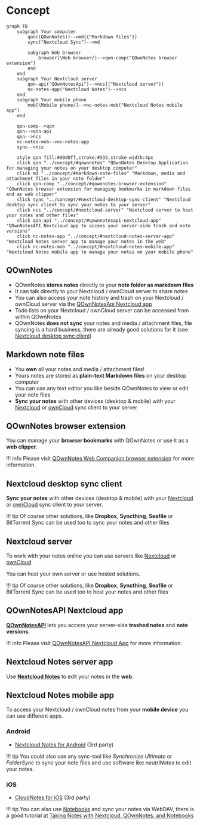 # Concept

```mermaid
graph TB
    subgraph Your computer
        qon((QOwnNotes))-->md{{"Markdown files"}}
        sync("Nextcloud Sync")-->md

        subgraph Web browser
            browser[\Web browser/]-->qon-comp("QOwnNotes browser extension")
        end
    end
    subgraph Your Nextcloud server
        qon-api("QOwnNotesApi")-->ncs[("Nextcloud server")]
        nc-notes-app("Nextcloud Notes")-->ncs
    end
    subgraph Your mobile phone
        mob[\Mobile phone/]-->nc-notes-mob("Nextcloud Notes mobile app")
    end

    qon-comp-->qon
    qon-->qon-api
    qon-->ncs
    nc-notes-mob-->nc-notes-app
    sync-->ncs

    style qon fill:#d0d0ff,stroke:#333,stroke-width:4px
    click qon "../concept/#qownnotes" "QOwnNotes Desktop Application for managing your notes on your desktop computer"
    click md "../concept/#markdown-note-files" "Markdown, media and attachment files in your note folder"
    click qon-comp "../concept/#qownnotes-browser-extension" "QOwnNotes browser extension for managing bookmarks in markdown files and as web clipper"
    click sync "../concept/#nextcloud-desktop-sync-client" "Nextcloud desktop sync client to sync your notes to your server"
    click ncs "../concept/#nextcloud-server" "Nextcloud server to host your notes and other files"
    click qon-api "../concept/#qownnotesapi-nextcloud-app" "QOwnNotesAPI Nextcloud app to access your server-side trash and note versions"
    click nc-notes-app "../concept/#nextcloud-notes-server-app" "Nextcloud Notes server app to manage your notes in the web"
    click nc-notes-mob "../concept/#nextcloud-notes-mobile-app" "Nextcloud Notes mobile app to manage your notes on your mobile phone"
```

## QOwnNotes

- QOwnNotes **stores notes** directly to your **note folder as markdown files**
- It can talk directly to your Nextcloud / ownCloud server to share notes
- You can also access your note history and trash on your Nextcloud / ownCloud server
  via the [QOwnNotesApi Nextcloud app](#qownnotesapi-nextcloud-app)
- Todo lists on your Nextcloud / ownCloud server can be accessed from within QOwnNotes
- QOwnNotes **does not sync** your notes and media / attachment files, file syncing
  is a hard business, there are already good solutions for it
  (see [Nextcloud desktop sync client](#nextcloud-desktop-sync-client))


## Markdown note files

- You **own** all your notes and media / attachment files!
- Yours notes are stored as **plain-text Markdown files** on your desktop computer
- You can use any text editor you like beside QOwnNotes to view or edit your note files
- **Sync your notes** with other devices (desktop & mobile) with your [Nextcloud](https://nextcloud.com/)
  or [ownCloud](https://owncloud.org/) sync client to your server


## QOwnNotes browser extension

You can manage your **browser bookmarks** with QOwnNotes or use it as a **web clipper**.

!!! info
    Please visit [QOwnNotes Web Companion browser extension](browser-extension.md) for more information.


## Nextcloud desktop sync client

**Sync your notes** with other devices (desktop & mobile) with your [Nextcloud](https://nextcloud.com/)
or [ownCloud](https://owncloud.org/) sync client to your server.

!!! tip
    Of course other solutions, like **Dropbox**, **Syncthing**, **Seafile** or BitTorrent Sync can be used
    too to sync your notes and other files


## Nextcloud server

To work with your notes online you can use servers like [Nextcloud](https://nextcloud.com/)
or [ownCloud](https://owncloud.org/).

You can host your own server or use hosted solutions.

!!! tip
    Of course other solutions, like **Dropbox**, **Syncthing**, **Seafile** or BitTorrent Sync can be used
    too to host your notes and other files


## QOwnNotesAPI Nextcloud app

[**QOwnNotesAPI**](https://github.com/pbek/qownnotesapi) lets you access your
server-side **trashed notes** and **note versions**.

!!! info
    Please visit [QOwnNotesAPI Nextcloud App](qownnotesapi.md) for more information.


## Nextcloud Notes server app

Use [**Nextcloud Notes**](https://github.com/nextcloud/notes) to edit your notes in the **web**.


## Nextcloud Notes mobile app

To access your Nextcloud / ownCloud notes from your **mobile device** you can use different apps.

### Android

- [Nextcloud Notes for Android](https://play.google.com/store/apps/details?id=it.niedermann.owncloud.notes) (3rd party)

!!! tip
    You could also use any sync-tool like *Synchronize Ultimate* or *FolderSync* to sync your note files
    and use software like *neutriNotes* to edit your notes.

### iOS

- [CloudNotes for iOS](https://itunes.apple.com/de/app/cloudnotes-owncloud-notes/id813973264?mt=8) (3rd party)

!!! tip
    You can also use [Notebooks](https://itunes.apple.com/us/app/notebooks-write-and-organize/id780438662)
    and sync your notes via WebDAV, there is a good tutorial at [Taking Notes with Nextcloud, QOwnNotes, and Notebooks](https://lifemeetscode.com/blog/taking-notes-with-nextcloud-qownnotes-and-notebooks)
